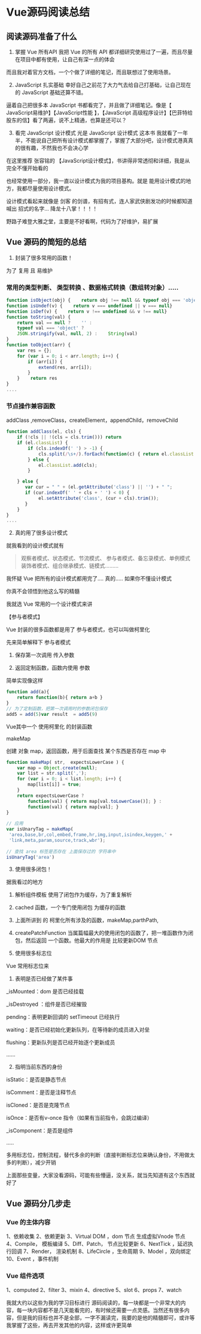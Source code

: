 # Vue源码阅读总结

## 阅读源码准备了什么

1. 掌握 Vue 所有API
我把 Vue 的所有 API 都详细研究使用过了一遍，而且尽量在项目中都有使用，让自己有深一点的体会

而且我对着官方文档，一个个做了详细的笔记，而且联想过了使用场景。

2. JavaScript 扎实基础
幸好自己之前花了大力气去给自己打基础，让自己现在的 JavaScript 基础还算不错。

逼着自己把很多本 JavaScript 书都看完了，并且做了详细笔记。像是【 JavaScript易维护】【JavaScript性能 】，【JavaScript 高级程序设计】【巴菲特给股东的信】看了两遍，说不上精通，也算是还可以？

3. 看完 JavaScript 设计模式
光是 JavaScript 设计模式 这本书 我就看了一年半，不能说自己把所有设计模式都掌握了，掌握了大部分吧，设计模式港真真的很有趣，不然我也不会决心学

在这里推荐 张容铭的 【JavaScript设计模式】，书讲得非常透彻和详细，我是从完全不懂开始看的

也经常使用一部分，我一直以设计模式为我的项目基构。就是 能用设计模式的地方，我都尽量使用设计模式。

设计模式看起来就像是 剑客 的剑谱，有招有式，连人家武侠剧发功的时候都知道 喊出 招式的名字... 降龙十八掌！！！！

野路子难登大雅之堂，主要是不好看啊，代码为了好维护，易扩展

## Vue 源码的简短的总结

1. 封装了很多常用的函数！

为了 复用 且 易维护

### 常用的类型判断、 类型转换 、数据格式转换（数组转对象）.....

```js
function isObject(obj) {    return obj !== null && typeof obj === 'object'}
function isUndef(v) {    return v === undefined || v === null}
function isDef(v) {    return v !== undefined && v !== null}
function toString(val) {    
    return val == null ?    '' :    
    typeof val === 'object' ?    
    JSON.stringify(val, null, 2) :    String(val)
}
function toObject(arr) {    
    var res = {};    
    for (var i = 0; i < arr.length; i++) {        
        if (arr[i]) {
            extend(res, arr[i]);
        }
    }    return res
}
....
```

### 节点操作兼容函数

addClass ,removeClass，createElement，appendChild，removeChild

```js
function addClass(el, cls) {    
    if (!cls || !(cls = cls.trim())) return
    if (el.classList) {        
        if (cls.indexOf(' ') > -1) {
            cls.split(/\s+/).forEach(function(c) { return el.classList.add(c); });
        } else {
            el.classList.add(cls);
        }

    } else {        
       var cur = " " + (el.getAttribute('class') || '') + " ";        
       if (cur.indexOf(' ' + cls + ' ') < 0) {
            el.setAttribute('class', (cur + cls).trim());
       }
    }
}
....
```

2. 真的用了很多设计模式

就我看到的设计模式就有

> 观察者模式、状态模式、节流模式、 参与者模式、备忘录模式、单例模式 装饰者模式、组合继承模式、链模式.........

我怀疑 Vue 把所有的设计模式都用完了.... 真的..... 如果你不懂设计模式

你真不会领悟到他这么写的精髓

我就选 Vue 常用的一个设计模式来讲

【参与者模式】

Vue 封装的很多函数都是用了 参与者模式，也可以叫做柯里化

先来简单解释下 参与者模式

1. 保存第一次调用 传入参数

2. 返回定制函数，函数内使用 参数

简单实现像这样

```js
function add(a){    
    return function(b){ return a+b }
}
// 为了定制函数，把第一次调用时的参数闭包保存
add5 = add(5)var result  = add5(9)
```

Vue其中一个 使用柯里化 的封装函数

makeMap

创建 对象 map，返回函数，用于后面查找 某个东西是否存在 map 中

```js
function makeMap( str,  expectsLowerCase ) {    
    var map = Object.create(null);   
    var list = str.split(',');    
    for (var i = 0; i < list.length; i++) {
        map[list[i]] = true;
    }    
    return expectsLowerCase ?        
        function(val) { return map[val.toLowerCase()]; } :        
        function(val) { return map[val]; }
}
        
// 应用
var isUnaryTag = makeMap(   
 'area,base,br,col,embed,frame,hr,img,input,isindex,keygen,' +  
 'link,meta,param,source,track,wbr');
 
// 查找 area 标签是否存在 上面保存过的 字符串中
isUnaryTag('area')
```

3. 使用很多闭包！

据我看过的地方

1. 解析组件模板 使用了闭包作为缓存，为了重复解析

2. cached 函数，一个专门使用闭包 为缓存的函数

3. 上面所讲到 的 柯里化所有涉及的函数，makeMap,parthPath,

4. createPatchFunction 当属篇幅最大的使用闭包的函数了，把一堆函数作为闭包，然后返回 一个函数。他最大的作用是 比较更新DOM 节点

4. 使用很多标志位

Vue 常用标志位来

1. 表明是否已经做了某件事

_isMounted：dom 是否已经挂载

_isDestroyed ：组件是否已经摧毁

pending：表明更新回调的 setTimeout 已经执行

waiting：是否已经初始化更新队列，在等待新的成员进入对垒

flushing：更新队列是否已经开始逐个更新成员

......

2. 指明当前东西的身份

isStatic：是否是静态节点

isComment：是否是注释节点

isCloned：是否是克隆节点

isOnce：是否有v-once 指令（如果有当前指令，会跳过编译）

_isComponent：是否是组件

.....

多用标志位，控制流程，替代多余的判断（直接判断标志位来确认身份，不用做太多的判断），减少开销

上面那些变量，大家没看源码，可能有些懵逼，没关系，就当先知道有这个东西就好了

## Vue 源码分几步走

### Vue 的主体内容

1、依赖收集 2、依赖更新 3、Virtual DOM ，dom 节点 生成虚拟Vnode 节点 4、Compile， 模板编译 5、Diff、Patch， 节点比较更新 6、NextTick ，延迟执行回调 7、Render， 渲染机制 8、LifeCircle ，生命周期 9、Model ，双向绑定 10、Event ，事件机制

### Vue 组件选项

1、computed 2、filter 3、mixin 4、directive 5、slot 6、props 7、watch

我就大约以这些为我的学习目标进行 源码阅读的，每一块都是一个非常大的内容，每一块内容都不是几天能看完的，有时候还需要一点灵感。当然还有很多内容，但是我的目标也并不是全部，一字不漏读完，我要的是他的精髓即可，或许等我掌握了这些，再去开发其他的内容，这样或许更简单